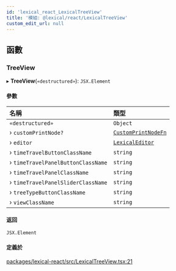 ```yaml
---
id: 'lexical_react_LexicalTreeView'
title: '模組: @lexical/react/LexicalTreeView'
custom_edit_url: null
---
```


## 函數

### TreeView

▸ **TreeView**(`«destructured»`): `JSX.Element`

#### 參數

| 名稱                               | 類型                                                              |
| :--------------------------------- | :---------------------------------------------------------------- |
| `«destructured»`                   | `Object`                                                          |
| › `customPrintNode?`               | [`CustomPrintNodeFn`](lexical_devtools_core.md#customprintnodefn) |
| › `editor`                         | [`LexicalEditor`](../classes/lexical.LexicalEditor.md)            |
| › `timeTravelButtonClassName`      | `string`                                                          |
| › `timeTravelPanelButtonClassName` | `string`                                                          |
| › `timeTravelPanelClassName`       | `string`                                                          |
| › `timeTravelPanelSliderClassName` | `string`                                                          |
| › `treeTypeButtonClassName`        | `string`                                                          |
| › `viewClassName`                  | `string`                                                          |

#### 返回

`JSX.Element`

#### 定義於

[packages/lexical-react/src/LexicalTreeView.tsx:21](https://github.com/facebook/lexical/tree/main/packages/lexical-react/src/LexicalTreeView.tsx#L21)
